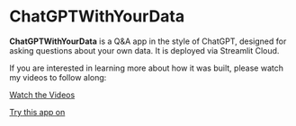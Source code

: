 # ChatGPTWithYourData

**ChatGPTWithYourData** is a Q&A app in the style of ChatGPT, designed for asking questions about your own data. It is deployed via Streamlit Cloud.

If you are interested in learning more about how it was built, please watch my videos to follow along:

[Watch the Videos](https://youtu.be/I0lgwIWv-P0)

[Try this app on](https://chatgptwithyourdata-pilot.streamlit.app/)
